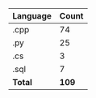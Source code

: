 | Language | Count |
|----------|-------|
| .cpp | 74 |
| .py | 25 |
| .cs | 3 |
| .sql | 7 |
| **Total** | **109** |
